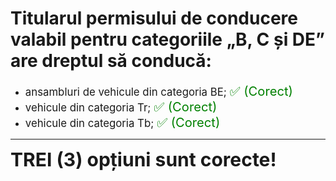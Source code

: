 # Titularul permisului de conducere valabil pentru categoriile „B, C și DE” are dreptul să conducă:

- <span style="font-size: larger;">ansambluri de vehicule din categoria BE; <span style="color: green; font-size: larger;">✅ (Corect)</span></span>
- <span style="font-size: larger;">vehicule din categoria Tr; <span style="color: green; font-size: larger;">✅ (Corect)</span></span>
- <span style="font-size: larger;">vehicule din categoria Tb; <span style="color: green; font-size: larger;">✅ (Corect)</span></span>

---

<span style="font-size: 30px; font-weight: bold;">**TREI (3) opțiuni sunt corecte!**</span>